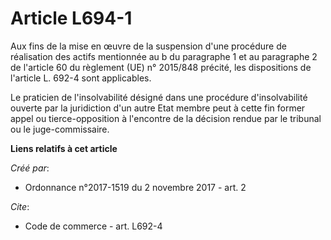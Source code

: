 # Article L694-1

Aux fins de la mise en œuvre de la suspension d'une procédure de réalisation des actifs mentionnée au b du paragraphe 1 et au
paragraphe 2 de l'article 60 du règlement (UE) n° 2015/848 précité, les dispositions de l'article L. 692-4 sont applicables. 

Le praticien de l'insolvabilité désigné dans une procédure d'insolvabilité ouverte par la juridiction d'un autre Etat membre
peut à cette fin former appel ou tierce-opposition à l'encontre de la décision rendue par le tribunal ou le juge-commissaire.

**Liens relatifs à cet article**

_Créé par_:

  - Ordonnance n°2017-1519 du 2 novembre 2017 - art. 2

_Cite_:

  - Code de commerce - art. L692-4
